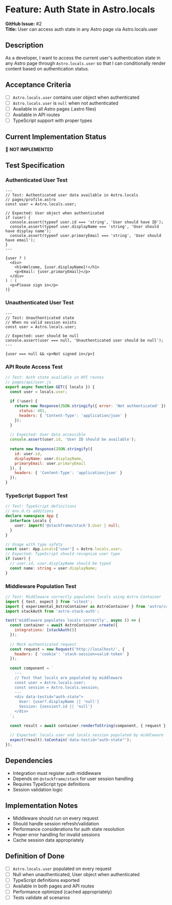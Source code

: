 # Feature: Auth State in Astro.locals

**GitHub Issue:** #2  
**Title:** User can access auth state in any Astro page via Astro.locals.user

## Description

As a developer, I want to access the current user's authentication state in any Astro page through `Astro.locals.user` so that I can conditionally render content based on authentication status.

## Acceptance Criteria

- [ ] `Astro.locals.user` contains user object when authenticated
- [ ] `Astro.locals.user` is `null` when not authenticated
- [ ] Available in all Astro pages (.astro files)
- [ ] Available in API routes
- [ ] TypeScript support with proper types

## Current Implementation Status

🔴 **NOT IMPLEMENTED**

## Test Specification

### Authenticated User Test

```astro
---
// Test: Authenticated user data available in Astro.locals
// pages/profile.astro
const user = Astro.locals.user;

// Expected: User object when authenticated
if (user) {
  console.assert(typeof user.id === 'string', 'User should have ID');
  console.assert(typeof user.displayName === 'string', 'User should have display name');
  console.assert(typeof user.primaryEmail === 'string', 'User should have email');
}
---

{user ? (
  <div>
    <h1>Welcome, {user.displayName}!</h1>
    <p>Email: {user.primaryEmail}</p>
  </div>
) : (
  <p>Please sign in</p>
)}
```

### Unauthenticated User Test  

```astro
---
// Test: Unauthenticated state
// When no valid session exists
const user = Astro.locals.user;

// Expected: user should be null
console.assert(user === null, 'Unauthenticated user should be null');
---

{user === null && <p>Not signed in</p>}
```

### API Route Access Test

```javascript
// Test: Auth state available in API routes
// pages/api/user.js
export async function GET({ locals }) {
  const user = locals.user;
  
  if (!user) {
    return new Response(JSON.stringify({ error: 'Not authenticated' }), {
      status: 401,
      headers: { 'Content-Type': 'application/json' }
    });
  }
  
  // Expected: User data accessible
  console.assert(user.id, 'User ID should be available');
  
  return new Response(JSON.stringify({
    id: user.id,
    displayName: user.displayName,
    primaryEmail: user.primaryEmail
  }), {
    headers: { 'Content-Type': 'application/json' }
  });
}
```

### TypeScript Support Test

```typescript
// Test: TypeScript definitions
// env.d.ts additions
declare namespace App {
  interface Locals {
    user: import('@stackframe/stack').User | null;
  }
}

// Usage with type safety
const user: App.Locals['user'] = Astro.locals.user;
// Expected: TypeScript should recognize user type
if (user) {
  // user.id, user.displayName should be typed
  const name: string = user.displayName;
}
```

### Middleware Population Test

```javascript
// Test: Middleware correctly populates locals using Astro Container
import { test, expect } from 'vitest';
import { experimental_AstroContainer as AstroContainer } from 'astro/container';
import stackAuth from 'astro-stack-auth';

test('middleware populates locals correctly', async () => {
  const container = await AstroContainer.create({
    integrations: [stackAuth()]
  });
  
  // Mock authenticated request
  const request = new Request('http://localhost/', {
    headers: { 'cookie': 'stack-session=valid-token' }
  });
  
  const component = `
    ---
    // Test that locals are populated by middleware
    const user = Astro.locals.user;
    const session = Astro.locals.session;
    ---
    <div data-testid="auth-state">
      User: {user?.displayName || 'null'}
      Session: {session?.id || 'null'}  
    </div>
  `;
  
  const result = await container.renderToString(component, { request });
  
  // Expected: locals.user and locals.session populated by middleware
  expect(result).toContain('data-testid="auth-state"');
});
```

## Dependencies

- Integration must register auth middleware
- Depends on `@stackframe/stack` for user session handling
- Requires TypeScript type definitions
- Session validation logic

## Implementation Notes

- Middleware should run on every request
- Should handle session refresh/validation
- Performance considerations for auth state resolution
- Proper error handling for invalid sessions
- Cache session data appropriately

## Definition of Done

- [ ] `Astro.locals.user` populated on every request
- [ ] Null when unauthenticated, User object when authenticated  
- [ ] TypeScript definitions exported
- [ ] Available in both pages and API routes
- [ ] Performance optimized (cached appropriately)
- [ ] Tests validate all scenarios